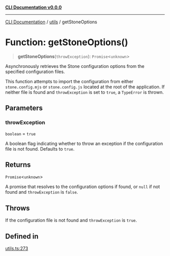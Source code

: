 [**CLI Documentation v0.0.0**](../../README.md)

***

[CLI Documentation](../../modules.md) / [utils](../README.md) / getStoneOptions

# Function: getStoneOptions()

> **getStoneOptions**(`throwException`): `Promise`\<`unknown`\>

Asynchronously retrieves the Stone configuration options from the specified configuration files.

This function attempts to import the configuration from either `stone.config.mjs` or `stone.config.js`
located at the root of the application. If neither file is found and `throwException` is set to `true`,
a `TypeError` is thrown.

## Parameters

### throwException

`boolean` = `true`

A boolean flag indicating whether to throw an exception if the configuration file is not found. Defaults to `true`.

## Returns

`Promise`\<`unknown`\>

A promise that resolves to the configuration options if found, or `null` if not found and `throwException` is `false`.

## Throws

If the configuration file is not found and `throwException` is `true`.

## Defined in

[utils.ts:273](https://github.com/stonemjs/cli/blob/b2251afafa869f82f017c134bddb19013c7883b6/src/utils.ts#L273)
